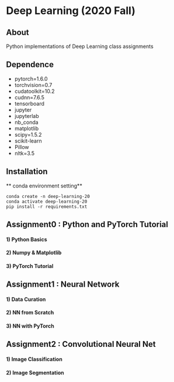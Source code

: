 # Deep Learning (2020 Fall)

## About
Python implementations of Deep Learning class assignments

## Dependence

- pytorch=1.6.0
- torchvision=0.7
- cudatoolkit=10.2
- cudnn=7.6.5
- tensorboard
- jupyter
- jupyterlab
- nb_conda
- matplotlib
- scipy=1.5.2
- scikit-learn
- Pillow
- nltk=3.5

## Installation
** conda environment setting**

```
conda create -n deep-learning-20
conda activate deep-learning-20
pip install -r requirements.txt
```

## Assignment0 : Python and PyTorch Tutorial
#### 1) Python Basics
#### 2) Numpy & Matplotlib
#### 3) PyTorch Tutorial

## Assignment1 : Neural Network
#### 1) Data Curation
#### 2) NN from Scratch
#### 3) NN with PyTorch

## Assignment2 : Convolutional Neural Net
#### 1) Image Classification
#### 2) Image Segmentation

